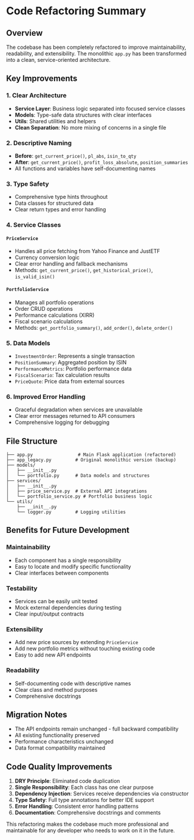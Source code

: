 # Code Refactoring Summary

## Overview
The codebase has been completely refactored to improve maintainability, readability, and extensibility. The monolithic `app.py` has been transformed into a clean, service-oriented architecture.

## Key Improvements

### 1. Clear Architecture
- **Service Layer**: Business logic separated into focused service classes
- **Models**: Type-safe data structures with clear interfaces
- **Utils**: Shared utilities and helpers
- **Clean Separation**: No more mixing of concerns in a single file

### 2. Descriptive Naming
- **Before**: `get_current_price()`, `pl_abs`, `isin_to_qty`
- **After**: `get_current_price()`, `profit_loss_absolute`, `position_summaries`
- All functions and variables have self-documenting names

### 3. Type Safety
- Comprehensive type hints throughout
- Data classes for structured data
- Clear return types and error handling

### 4. Service Classes

#### `PriceService`
- Handles all price fetching from Yahoo Finance and JustETF
- Currency conversion logic
- Clear error handling and fallback mechanisms
- Methods: `get_current_price()`, `get_historical_price()`, `is_valid_isin()`

#### `PortfolioService`
- Manages all portfolio operations
- Order CRUD operations
- Performance calculations (XIRR)
- Fiscal scenario calculations
- Methods: `get_portfolio_summary()`, `add_order()`, `delete_order()`

### 5. Data Models
- `InvestmentOrder`: Represents a single transaction
- `PositionSummary`: Aggregated position by ISIN
- `PerformanceMetrics`: Portfolio performance data
- `FiscalScenario`: Tax calculation results
- `PriceQuote`: Price data from external sources

### 6. Improved Error Handling
- Graceful degradation when services are unavailable
- Clear error messages returned to API consumers
- Comprehensive logging for debugging

## File Structure
```
├── app.py                 # Main Flask application (refactored)
├── app_legacy.py         # Original monolithic version (backup)
├── models/
│   ├── __init__.py
│   └── portfolio.py      # Data models and structures
├── services/
│   ├── __init__.py
│   ├── price_service.py  # External API integrations
│   └── portfolio_service.py # Portfolio business logic
└── utils/
    ├── __init__.py
    └── logger.py         # Logging utilities
```

## Benefits for Future Development

### Maintainability
- Each component has a single responsibility
- Easy to locate and modify specific functionality
- Clear interfaces between components

### Testability
- Services can be easily unit tested
- Mock external dependencies during testing
- Clear input/output contracts

### Extensibility
- Add new price sources by extending `PriceService`
- Add new portfolio metrics without touching existing code
- Easy to add new API endpoints

### Readability
- Self-documenting code with descriptive names
- Clear class and method purposes
- Comprehensive docstrings

## Migration Notes
- The API endpoints remain unchanged - full backward compatibility
- All existing functionality preserved
- Performance characteristics unchanged
- Data format compatibility maintained

## Code Quality Improvements
1. **DRY Principle**: Eliminated code duplication
2. **Single Responsibility**: Each class has one clear purpose
3. **Dependency Injection**: Services receive dependencies via constructor
4. **Type Safety**: Full type annotations for better IDE support
5. **Error Handling**: Consistent error handling patterns
6. **Documentation**: Comprehensive docstrings and comments

This refactoring makes the codebase much more professional and maintainable for any developer who needs to work on it in the future.